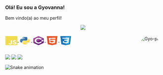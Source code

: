 ### Olá! Eu sou a **Gyovanna**! 
Bem vindo(a) ao meu perfil! 

<div align="center">
  <a href="https://github.com/gyovannacarvalho">
  <img height="180em" src="https://github-readme-stats.vercel.app/api?username=gyovannacarvalho&show_icons=true&theme=dracula&include_all_commits=true&count_private=true"/>
   
</div>


<div style="display: inline_block"><br>
  <img align="center" alt="Gyo-Js" height="30" width="40" src="https://raw.githubusercontent.com/devicons/devicon/master/icons/javascript/javascript-plain.svg">
  <img align="center" alt="Gyo-Python" height="30" width="40" src="https://raw.githubusercontent.com/devicons/devicon/master/icons/python/python-original.svg">
  <img align="center" alt="Gyo-Csharp" height="30" width="40" src="https://raw.githubusercontent.com/devicons/devicon/master/icons/csharp/csharp-original.svg">
  <img align="center" alt="Gyo-HTML" height="30" width="40" src="https://raw.githubusercontent.com/devicons/devicon/master/icons/html5/html5-original.svg">
  <img align="center" alt="Gyo-CSS" height="30" width="40" src="https://raw.githubusercontent.com/devicons/devicon/master/icons/css3/css3-original.svg">
  <img align="right" alt="Gyo-pic" height="150" style="border-radius:50px;" src="https://cdn.discordapp.com/attachments/689286644461076546/956711672372932631/picasion.com_235cb79ee0d76fa15c00031e75a91618.gif">
</div>
  
  ##
<div>
  <a href="https://instagram.com/gyocarvalho" target="_blank"><img src="https://img.shields.io/badge/-Instagram-%23E4405F?style=for-the-badge&logo=instagram&logoColor=white" target="_blank"></a>
  <a href="https://www.linkedin.com/in/gyovannacarvalho" target="_blank"><img src="https://img.shields.io/badge/-LinkedIn-%230077B5?style=for-the-badge&logo=linkedin&logoColor=white" target="_blank"></a> 
  <a href="https://www.facebook.com/gyhcarvalho" target="_blank"><img src="https://img.shields.io/badge/Facebook-1877F2?style=for-the-badge&logo=facebook&logoColor=white" target="_blank"></a> 
  
  ![Snake animation](https://github.com/gyovannacarvalho/gyovannacarvalho/blob/output/github-contribution-grid-snake.svg)
</div>




